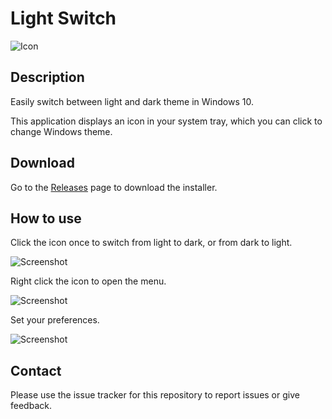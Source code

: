 ﻿# Light Switch

![Icon](Readme/Icon.png)

## Description

Easily switch between light and dark theme in Windows 10.

This application displays an icon in your system tray, which you can click to change Windows theme.

## Download

Go to the [Releases](https://github.com/wireless-r/Light-Switch/releases) page to download the installer.

## How to use

Click the icon once to switch from light to dark, or from dark to light.

![Screenshot](Readme/Screen.gif)

Right click the icon to open the menu.

![Screenshot](Readme/Context-Menu.png)

Set your preferences.

![Screenshot](Readme/Preferences.png)

## Contact

Please use the issue tracker for this repository to report issues or give feedback.
